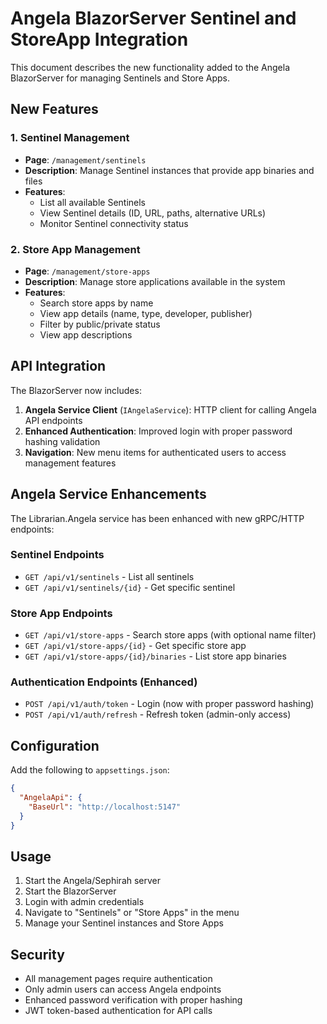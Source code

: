 # Angela BlazorServer Sentinel and StoreApp Integration

This document describes the new functionality added to the Angela BlazorServer for managing Sentinels and Store Apps.

## New Features

### 1. Sentinel Management
- **Page**: `/management/sentinels`
- **Description**: Manage Sentinel instances that provide app binaries and files
- **Features**:
  - List all available Sentinels
  - View Sentinel details (ID, URL, paths, alternative URLs)
  - Monitor Sentinel connectivity status

### 2. Store App Management  
- **Page**: `/management/store-apps`
- **Description**: Manage store applications available in the system
- **Features**:
  - Search store apps by name
  - View app details (name, type, developer, publisher)
  - Filter by public/private status
  - View app descriptions

## API Integration

The BlazorServer now includes:

1. **Angela Service Client** (`IAngelaService`): HTTP client for calling Angela API endpoints
2. **Enhanced Authentication**: Improved login with proper password hashing validation  
3. **Navigation**: New menu items for authenticated users to access management features

## Angela Service Enhancements

The Librarian.Angela service has been enhanced with new gRPC/HTTP endpoints:

### Sentinel Endpoints
- `GET /api/v1/sentinels` - List all sentinels
- `GET /api/v1/sentinels/{id}` - Get specific sentinel

### Store App Endpoints  
- `GET /api/v1/store-apps` - Search store apps (with optional name filter)
- `GET /api/v1/store-apps/{id}` - Get specific store app
- `GET /api/v1/store-apps/{id}/binaries` - List store app binaries

### Authentication Endpoints (Enhanced)
- `POST /api/v1/auth/token` - Login (now with proper password hashing)
- `POST /api/v1/auth/refresh` - Refresh token (admin-only access)

## Configuration

Add the following to `appsettings.json`:

```json
{
  "AngelaApi": {
    "BaseUrl": "http://localhost:5147"
  }
}
```

## Usage

1. Start the Angela/Sephirah server
2. Start the BlazorServer 
3. Login with admin credentials
4. Navigate to "Sentinels" or "Store Apps" in the menu
5. Manage your Sentinel instances and Store Apps

## Security

- All management pages require authentication
- Only admin users can access Angela endpoints
- Enhanced password verification with proper hashing
- JWT token-based authentication for API calls